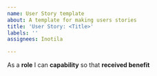 ```yaml
---
name: User Story template
about: A template for making users stories
title: 'User Story: <Title>'
labels: ''
assignees: Inotila

---
```


As a **role** I can **capability** so that **received benefit**
